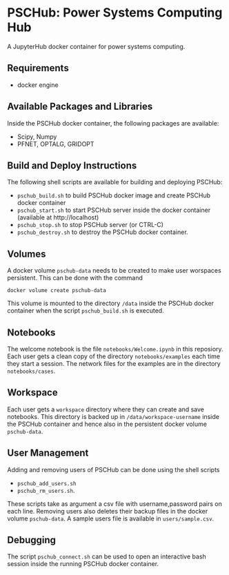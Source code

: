# PSCHub: Power Systems Computing Hub

A JupyterHub docker container for power systems computing.

## Requirements

* docker engine

## Available Packages and Libraries

Inside the PSCHub docker container, the following packages are available:

* Scipy, Numpy
* PFNET, OPTALG, GRIDOPT 

## Build and Deploy Instructions

The following shell scripts are available for building and deploying PSCHub:

* `pschub_build.sh` to build PSCHub docker image and create PSCHub docker container
* `pschub_start.sh` to start PSCHub server inside the docker container (available at http://localhost)
* `pschub_stop.sh` to stop PSCHub server (or CTRL-C)
* `pschub_destroy.sh` to destroy the PSCHub docker container.

## Volumes

A docker volume `pschub-data` needs to be created to make user worspaces persistent. This can be done with the command

```
docker volume create pschub-data
```

This volume is mounted to the directory `/data` inside the PSCHub docker container when the script ``pschub_build.sh`` is executed.

## Notebooks

The welcome notebook is the file `notebooks/Welcome.ipynb` in this reposiory. Each user gets a clean copy of the directory `notebooks/examples` each time they start a session. The network files for the examples are in the directory `notebooks/cases`.

## Workspace

Each user gets a `workspace` directory where they can create and save notebooks. This directory is backed up in `/data/workspace-username` inside the PSCHub container and hence also in the persistent docker volume `pschub-data`.

## User Management

Adding and removing users of PSCHub can be done using the shell scripts

* `pschub_add_users.sh`
* `pschub_rm_users.sh`.

These scripts take as argument a csv file with username,password pairs on each line. Removing users also deletes their backup files in the docker volume `pschub-data`. A sample users file is available in `users/sample.csv`.

## Debugging

The script `pschub_connect.sh` can be used to open an interactive bash session inside the running PSCHub docker container.
